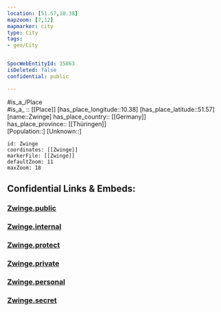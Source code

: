 ```yaml
---
location: [51.57,10.38] 
mapzoom: [7,12] 
mapmarker: city 
type: City
tags:
- geo/City


SpocWebEntityId: 35863
isDeleted: false
confidential: public

---
```

#is_a_/Place  
#is_a_ :: [[Place]] 
[has_place_longitude::10.38] 
[has_place_latitude::51.57] 
[name::Zwinge] 
has_place_country:: [[Germany]]  
has_place_province:: [[Thüringen]]  
[Population::] 
[Unknown::] 


```leaflet
id: Zwinge
coordinates: [[Zwinge]] 
markerFile: [[Zwinge]] 
defaultZoom: 11 
maxZoom: 18
```


## Confidential Links & Embeds: 

### [Zwinge.public](/_public/\Earth\Continent\Europe\Europe~Central\Germany\Germany~East\Thüringen\counties~TH\Eichsfeld\cities~Eichsfeld\Sonnenstein\CityZwinge.public.md) 

### [Zwinge.internal](/_internal/\Earth\Continent\Europe\Europe~Central\Germany\Germany~East\Thüringen\counties~TH\Eichsfeld\cities~Eichsfeld\Sonnenstein\CityZwinge.internal.md) 

### [Zwinge.protect](/_protect/\Earth\Continent\Europe\Europe~Central\Germany\Germany~East\Thüringen\counties~TH\Eichsfeld\cities~Eichsfeld\Sonnenstein\CityZwinge.protect.md) 

### [Zwinge.private](/_private/\Earth\Continent\Europe\Europe~Central\Germany\Germany~East\Thüringen\counties~TH\Eichsfeld\cities~Eichsfeld\Sonnenstein\CityZwinge.private.md) 

### [Zwinge.personal](/_personal/\Earth\Continent\Europe\Europe~Central\Germany\Germany~East\Thüringen\counties~TH\Eichsfeld\cities~Eichsfeld\Sonnenstein\CityZwinge.personal.md) 

### [Zwinge.secret](/_secret/\Earth\Continent\Europe\Europe~Central\Germany\Germany~East\Thüringen\counties~TH\Eichsfeld\cities~Eichsfeld\Sonnenstein\CityZwinge.secret.md)

